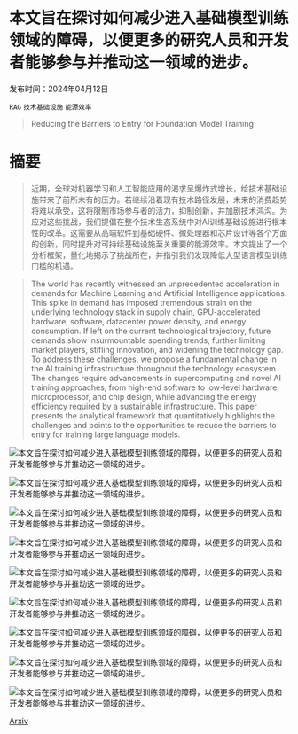 # 本文旨在探讨如何减少进入基础模型训练领域的障碍，以便更多的研究人员和开发者能够参与并推动这一领域的进步。

发布时间：2024年04月12日

`RAG` `技术基础设施` `能源效率`

> Reducing the Barriers to Entry for Foundation Model Training

# 摘要

> 近期，全球对机器学习和人工智能应用的渴求呈爆炸式增长，给技术基础设施带来了前所未有的压力。若继续沿着现有技术路径发展，未来的消费趋势将难以承受，这将限制市场参与者的活力，抑制创新，并加剧技术鸿沟。为应对这些挑战，我们提倡在整个技术生态系统中对AI训练基础设施进行根本性的改革。这需要从高端软件到基础硬件、微处理器和芯片设计等各个方面的创新，同时提升对可持续基础设施至关重要的能源效率。本文提出了一个分析框架，量化地揭示了挑战所在，并指引我们发现降低大型语言模型训练门槛的机遇。

> The world has recently witnessed an unprecedented acceleration in demands for Machine Learning and Artificial Intelligence applications. This spike in demand has imposed tremendous strain on the underlying technology stack in supply chain, GPU-accelerated hardware, software, datacenter power density, and energy consumption. If left on the current technological trajectory, future demands show insurmountable spending trends, further limiting market players, stifling innovation, and widening the technology gap. To address these challenges, we propose a fundamental change in the AI training infrastructure throughout the technology ecosystem. The changes require advancements in supercomputing and novel AI training approaches, from high-end software to low-level hardware, microprocessor, and chip design, while advancing the energy efficiency required by a sustainable infrastructure. This paper presents the analytical framework that quantitatively highlights the challenges and points to the opportunities to reduce the barriers to entry for training large language models.

![本文旨在探讨如何减少进入基础模型训练领域的障碍，以便更多的研究人员和开发者能够参与并推动这一领域的进步。](../../../paper_images/2404.08811/image1.png)

![本文旨在探讨如何减少进入基础模型训练领域的障碍，以便更多的研究人员和开发者能够参与并推动这一领域的进步。](../../../paper_images/2404.08811/image4.png)

![本文旨在探讨如何减少进入基础模型训练领域的障碍，以便更多的研究人员和开发者能够参与并推动这一领域的进步。](../../../paper_images/2404.08811/image6.png)

![本文旨在探讨如何减少进入基础模型训练领域的障碍，以便更多的研究人员和开发者能够参与并推动这一领域的进步。](../../../paper_images/2404.08811/image7.png)

![本文旨在探讨如何减少进入基础模型训练领域的障碍，以便更多的研究人员和开发者能够参与并推动这一领域的进步。](../../../paper_images/2404.08811/image9.png)

![本文旨在探讨如何减少进入基础模型训练领域的障碍，以便更多的研究人员和开发者能够参与并推动这一领域的进步。](../../../paper_images/2404.08811/image10.png)

![本文旨在探讨如何减少进入基础模型训练领域的障碍，以便更多的研究人员和开发者能够参与并推动这一领域的进步。](../../../paper_images/2404.08811/image12.png)

![本文旨在探讨如何减少进入基础模型训练领域的障碍，以便更多的研究人员和开发者能够参与并推动这一领域的进步。](../../../paper_images/2404.08811/image13-2.png)

![本文旨在探讨如何减少进入基础模型训练领域的障碍，以便更多的研究人员和开发者能够参与并推动这一领域的进步。](../../../paper_images/2404.08811/image14.png)

[Arxiv](https://arxiv.org/abs/2404.08811)